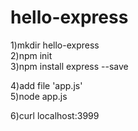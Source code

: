 # hello-express

1)mkdir hello-express  
2)npm init  
3)npm install express --save  

4)add file 'app.js'  
5)node app.js  

6)curl localhost:3999  






